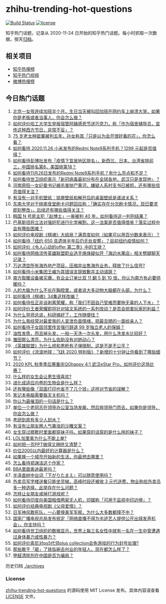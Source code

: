 # zhihu-trending-hot-questions

[![Build Status](https://github.com/justjavac/zhihu-trending-hot-questions/workflows/ci/badge.svg?branch=master)](https://github.com/justjavac/zhihu-trending-hot-questions/actions)
[![license](https://img.shields.io/github/license/justjavac/zhihu-trending-hot-questions)](https://github.com/justjavac/zhihu-trending-hot-questions/blob/master/LICENSE)

知乎热门话题，记录从 2020-11-24 日开始的知乎热门话题。每小时抓取一次数据，按天[归档](./archives)。

## 相关项目

- [知乎热搜榜](https://github.com/justjavac/zhihu-trending-top-search)
- [知乎热门视频](https://github.com/justjavac/zhihu-trending-hot-video)
- [微博热搜榜](https://github.com/justjavac/weibo-trending-hot-search)

## 今日热门话题

<!-- BEGIN -->
<!-- 最后更新时间 Fri Nov 27 2020 02:01:16 GMT+0800 (CST) -->
1. [北京一女孩连续加班半个月，生日当天被叫回加班在网约车上崩溃大哭，如果你是老板或者当事人，你会怎么做？](https://www.zhihu.com/question/431978333)
1. [如何评价哈工大学生举报宿管阿姨感恩节送巧克力，称「作为宿舍辅导员，宣传这种西方节日，非常不妥」？](https://www.zhihu.com/question/432119474)
1. [75 岁老太种罂粟被判五年，孙女称其「只是以为会开很好看的花」，你怎么看？](https://www.zhihu.com/question/431972853)
1. [如何看待 2020.11.26 小米发布的Redmi Note9系列手机？1299 元起是否值得？](https://www.zhihu.com/question/431772923)
1. [如何看待彭博社发布「疫情下宜居地区排名」，新西兰、日本、台湾省排前三，中国排名第8，美国排第18？](https://www.zhihu.com/question/432040342)
1. [如何看待11月26日发布的Redmi Note9系列手机？有什么亮点和不足？](https://www.zhihu.com/question/432131167)
1. [如何看待世卫组织表示「新冠病毒最初分布在全球各地，武汉只是发现地」？](https://www.zhihu.com/question/431992031)
1. [河南原阳一女纪委书记被杀害抛尸黄河，嫌疑人系村支书已被抓，还有哪些信息值得关注？](https://www.zhihu.com/question/432056012)
1. [有没有一对手机壁纸：锁屏壁纸和解开后的桌面壁纸是递进关系？](https://www.zhihu.com/question/396414200)
1. [东南大学对于桃南食堂刷卡问题回应称：「确实存在分次刷卡情况，现已要求即刻整改」，后续还有哪些值得关注？](https://www.zhihu.com/question/432071758)
1. [韩国 N 号房主犯「赵博士」一审被判 40 年，如何看待这一判刑结果？](https://www.zhihu.com/question/432046898)
1. [巴基斯坦将立法对强奸犯进行化学阉割，这一法案是否值得借鉴？落实过程中会有哪些困难？](https://www.zhihu.com/question/432068173)
1. [如何评价电视剧《棋魂》大结局？满意度如何（如果可以用百分数来表示）？](https://www.zhihu.com/question/432041591)
1. [如何看待「纽约 650 具遗体半年后仍无处安葬」？目前纽约疫情如何？](https://www.zhihu.com/question/431965391)
1. [如何评价《令人心动的offer 第二季》中的王骁？](https://www.zhihu.com/question/432009180)
1. [如何看待网络流传英雄联盟职业选手焕烽疑似开「海边水果店」相关劈腿聊天记录？](https://www.zhihu.com/question/432048068)
1. [万达清空所有海外地产项目，压缩并出售海外业务，释放了什么信号?](https://www.zhihu.com/question/432067258)
1. [如何看待小米集团王嵋为其错误言辞致歉并主动请辞？](https://www.zhihu.com/question/431963626)
1. [南方取暖设备被买爆，有企业订单比双 11 翻 5 到 10 倍，你认为南方有必要供暖吗？](https://www.zhihu.com/question/431993138)
1. [人的大脑为什么不长在胸腔里，或者说大多动物大脑都在头部，为什么？](https://www.zhihu.com/question/431761419)
1. [如何看待《棋魂》34集这样改编？](https://www.zhihu.com/question/432005290)
1. [如何看待任正非谈剥离荣耀，称「我们不因自己受难而要拖无辜的人下水」？](https://www.zhihu.com/question/432144366)
1. [如何评价王者荣耀即将针对铭文系统的一系列改动？是否会损害玩家的利益？](https://www.zhihu.com/question/431918905)
1. [为什么导师总说，科研搞好了，工作随便找？](https://www.zhihu.com/question/431895921)
1. [为什么我经常对最爱我的人宣泄负面情绪，把最丑陋的一面给亲人？](https://www.zhihu.com/question/309870033)
1. [如何看待子女因邻里传言强行辞退 99 岁独立老人的保姆？](https://www.zhihu.com/question/432057738)
1. [油性发质，而且掉头发，一般一天洗一次头发，用什么洗发水比较好？](https://www.zhihu.com/question/25680400)
1. [雏田那么漂亮，为什么佐助没有对她动心？](https://www.zhihu.com/question/406465706)
1. [《英雄联盟》为什么烬和男枪有子弹限制，这是不是不公平？](https://www.zhihu.com/question/428396237)
1. [如何评价《流浪地球：飞跃 2020 特别版》？新增的十分钟让你看到了哪些细节？](https://www.zhihu.com/question/431751282)
1. [2020 KPL 秋季季后赛重庆QGhappy 4:1 武汉eStar Pro，如何评价这场比赛？](https://www.zhihu.com/question/432086845)
1. [什么样的女生会让男生很喜欢?](https://www.zhihu.com/question/375563536)
1. [进化成适应内卷的生物会是什么样？](https://www.zhihu.com/question/431703495)
1. [还有哪些像「双面打印也省不了几个钱」这样对节省的误解？](https://www.zhihu.com/question/266237686)
1. [笔记本电脑需要每天关机吗？](https://www.zhihu.com/question/424633596)
1. [你认为最催泪的一句话是什么？](https://www.zhihu.com/question/428747344)
1. [单位一个老同志在领导办公室当场发飙，然后摔领导门而去，如果你是领导，你会怎么做？](https://www.zhihu.com/question/360202125)
1. [考研到底有多少人划水？](https://www.zhihu.com/question/423383222)
1. [有没有让朋友圈人气暴涨的沙雕文案？](https://www.zhihu.com/question/420730211)
1. [女生穿过膝靴时里面都穿袜子吗，如果穿的话穿的是什么样的袜子？](https://www.zhihu.com/question/322827294)
1. [LOL加里奥为什么不能上单?](https://www.zhihu.com/question/431697185)
1. [如何把一页PPT做得又拥挤又清楚？](https://www.zhihu.com/question/345405596)
1. [价位2000以内最好的计算器是什么？](https://www.zhihu.com/question/431220391)
1. [如果换一个城市开始新的生活，你最想去哪里？](https://www.zhihu.com/question/421534307)
1. [怎么看待郑渊洁这个作家？](https://www.zhihu.com/question/336686884)
1. [BBA里面奥迪最差吗？](https://www.zhihu.com/question/303832098)
1. [半泽直树中台词「下がりたまえ」可以随意使用吗？](https://www.zhihu.com/question/430774637)
1. [外卖员写字楼送餐只能坐货梯，高峰时段还被收 3 元代送费，物业称给外卖员多一种选择，此举存在什么问题？](https://www.zhihu.com/question/432110307)
1. [怎样让女朋友戒掉打游戏呢？](https://www.zhihu.com/question/431106637)
1. [如何看待印度向美国租借两架无人机，印媒称「可用于监视中印边境」？](https://www.zhihu.com/question/432059355)
1. [如何评价经典电视剧《父母爱情》？](https://www.zhihu.com/question/22698590)
1. [日军神风敢死队，一心要撞美军军舰，为什么大多数都撞不中？](https://www.zhihu.com/question/407619181)
1. [国家广播电视总局发布规定「网络直播不得为劣迹艺人提供公开出镜发声机会」，你支持吗？](https://www.zhihu.com/question/431922368)
1. [如何看待世卫组织的数据显示，世界上每三名女性中就有一名在一生中曾遭遇过身体暴力或性暴力？](https://www.zhihu.com/question/431882958)
1. [如何评价索尼对ps5代领plus collection会免游戏的行为封号处理?](https://www.zhihu.com/question/432049951)
1. [那些敢于「砸」了铁饭碗去创业的年轻人，现在都怎么样了？](https://www.zhihu.com/question/431952139)
1. [甲醛清除剂在中国是否为骗局？](https://www.zhihu.com/question/49954997)
<!-- END -->

历史归档 [./archives](./archives)

### License

[zhihu-trending-hot-questions](https://github.com/justjavac/zhihu-trending-hot-questions) 的源码使用 MIT License 发布。具体内容请查看 [LICENSE](./LICENSE) 文件。

